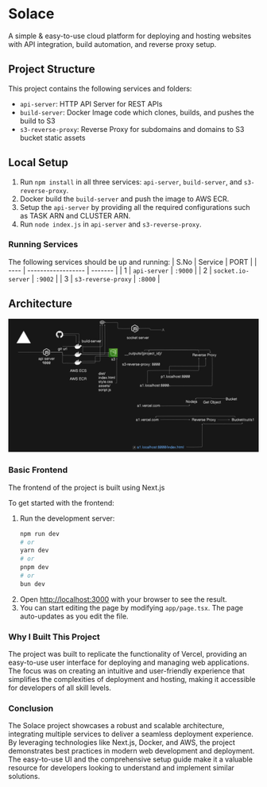 # Solace
A simple & easy-to-use cloud platform for deploying and hosting websites with API integration, build automation, and reverse proxy setup.

## Project Structure
This project contains the following services and folders:
- `api-server`: HTTP API Server for REST APIs
- `build-server`: Docker Image code which clones, builds, and pushes the build to S3
- `s3-reverse-proxy`: Reverse Proxy for subdomains and domains to S3 bucket static assets

## Local Setup
1. Run `npm install` in all three services: `api-server`, `build-server`, and `s3-reverse-proxy`.
2. Docker build the `build-server` and push the image to AWS ECR.
3. Setup the `api-server` by providing all the required configurations such as TASK ARN and CLUSTER ARN.
4. Run `node index.js` in `api-server` and `s3-reverse-proxy`.

### Running Services
The following services should be up and running:
| S.No | Service            | PORT    |
| ---- | ------------------ | ------- |
| 1    | `api-server`       | `:9000` |
| 2    | `socket.io-server` | `:9002` |
| 3    | `s3-reverse-proxy` | `:8000` |

## Architecture
![alt text](info/ss/architecture.png)

### Basic Frontend

The frontend of the project is built using Next.js 

To get started with the frontend:
1. Run the development server:
    ```bash
    npm run dev
    # or
    yarn dev
    # or
    pnpm dev
    # or
    bun dev
    ```
2. Open [http://localhost:3000](http://localhost:3000) with your browser to see the result.
3. You can start editing the page by modifying `app/page.tsx`. The page auto-updates as you edit the file.

### Why I Built This Project

The project was built to replicate the functionality of Vercel, providing an easy-to-use user interface for deploying and managing web applications. The focus was on creating an intuitive and user-friendly experience that simplifies the complexities of deployment and hosting, making it accessible for developers of all skill levels.

### Conclusion

The Solace project showcases a robust and scalable architecture, integrating multiple services to deliver a seamless deployment experience. By leveraging technologies like Next.js, Docker, and AWS, the project demonstrates best practices in modern web development and deployment. The easy-to-use UI and the comprehensive setup guide make it a valuable resource for developers looking to understand and implement similar solutions.

